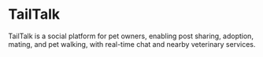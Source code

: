 # TailTalk
TailTalk is a social platform for pet owners, enabling post sharing, adoption, mating, and pet walking, with real-time chat and nearby veterinary services.
